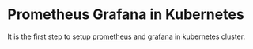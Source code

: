 # Prometheus Grafana in Kubernetes

It is the first step to setup [prometheus](https://prometheus.io/) and [grafana](https://grafana.com/) in kubernetes cluster.